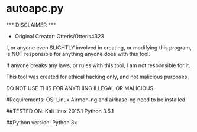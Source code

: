 # autoapc.py
*** DISCLAIMER ***

* Original Creator: Otteris/Otteris4323 

I, or anyone even SLIGHTLY involved in creating, or modifying this program, is NOT responsible for anything anyone does with this tool. 

If anyone breaks any laws, or rules with this tool, I am not responsible for it.

This tool was created for ethical hacking only, and not malicious purposes.

DO NOT USE THIS FOR ANYTHING ILLEGAL OR MALICIOUS.

#Requirements:
OS: Linux
Airmon-ng and airbase-ng need to be installed

##TESTED ON:
Kali linux 2016.1
Python 3.5.1

##Python version:
Python 3x


